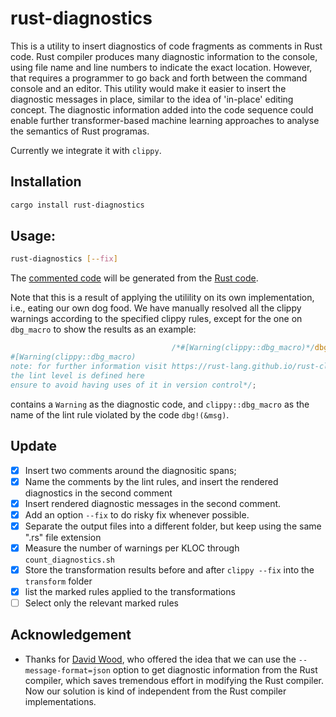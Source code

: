 # rust-diagnostics

This is a utility to insert diagnostics of code fragments as comments in Rust code.
Rust compiler produces many diagnostic information to the console, using file name and line numbers to indicate the exact location.
However, that requires a programmer to go back and forth between the command console and an editor. This utility would make it 
easier to insert the diagnostic messages in place, similar to the idea of 'in-place' editing concept.
The diagnostic information added into the code sequence could enable further transformer-based machine learning approaches to 
analyse the semantics of Rust programas.

Currently we integrate it with `clippy`.

## Installation
```bash
cargo install rust-diagnostics
```

## Usage:
```bash
rust-diagnostics [--fix]
```

The [commented code](https://github.com/yijunyu/rust-diagnostics/blob/main/diagnostics/src/main.rs) will be generated from the
[Rust code](https://github.com/yijunyu/rust-diagnostics/blob/main/src/main.rs).

Note that this is a result of applying the utilility on its own implementation, i.e., eating our own dog food.
We have manually resolved all the clippy warnings according to the specified clippy rules, 
except for the one on `dbg_macro` to show the results as an example:

```rust
                                    /*#[Warning(clippy::dbg_macro)*/dbg!(&r)/*
#[Warning(clippy::dbg_macro)
note: for further information visit https://rust-lang.github.io/rust-clippy/master/index.html#dbg_macro
the lint level is defined here
ensure to avoid having uses of it in version control*/;
```
contains a `Warning` as the diagnostic code, and `clippy::dbg_macro` as the name of the lint rule violated by the code `dbg!(&msg)`. 

## Update

- [x] Insert two comments around the diagnositic spans;
- [x] Name the comments by the lint rules, and insert the rendered diagnostics in the second comment
- [x] Insert rendered diagnostic messages in the second comment.
- [x] Add an option `--fix` to do risky fix whenever possible. 
- [x] Separate the output files into a different folder, but keep using the same ".rs" file extension
- [x] Measure the number of warnings per KLOC through `count_diagnostics.sh`
- [x] Store the transformation results before and after `clippy --fix` into the `transform` folder 
- [x] list the marked rules applied to the transformations
- [ ] Select only the relevant marked rules

## Acknowledgement

- Thanks for [David Wood](https://davidtw.co), who offered the idea that we can use the `--message-format=json` option to get diagnostic information from the Rust compiler, which saves tremendous effort in modifying the Rust compiler. Now our solution is kind of independent from the Rust compiler implementations.

